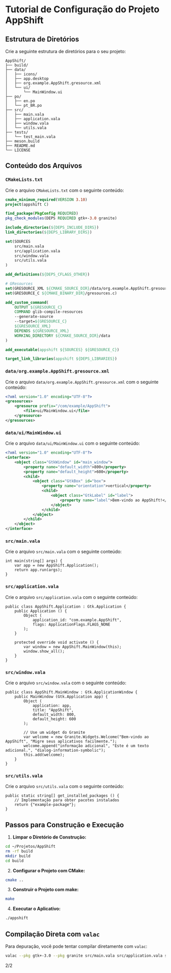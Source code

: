 # Tutorial de Configuração do Projeto AppShift

## Estrutura de Diretórios

Crie a seguinte estrutura de diretórios para o seu projeto:

```plaintext
AppShift/
├── build/
├── data/
│   ├── icons/
│   ├── app.desktop
│   ├── org.example.AppShift.gresource.xml
│   └── ui/
│       └── MainWindow.ui
├── po/
│   ├── en.po
│   └── pt_BR.po
├── src/
│   ├── main.vala
│   ├── application.vala
│   ├── window.vala
│   └── utils.vala
├── tests/
│   └── test_main.vala
├── meson.build
├── README.md
└── LICENSE            
```

## Conteúdo dos Arquivos

### `CMakeLists.txt`

Crie o arquivo `CMakeLists.txt` com o seguinte conteúdo:

```cmake
cmake_minimum_required(VERSION 3.10)
project(appshift C)

find_package(PkgConfig REQUIRED)
pkg_check_modules(DEPS REQUIRED gtk+-3.0 granite)

include_directories(${DEPS_INCLUDE_DIRS})
link_directories(${DEPS_LIBRARY_DIRS})

set(SOURCES
    src/main.vala
    src/application.vala
    src/window.vala
    src/utils.vala
)

add_definitions(${DEPS_CFLAGS_OTHER})

# GResources
set(GRESOURCE_XML ${CMAKE_SOURCE_DIR}/data/org.example.AppShift.gresource.xml)
set(GRESOURCE_C ${CMAKE_BINARY_DIR}/gresources.c)

add_custom_command(
    OUTPUT ${GRESOURCE_C}
    COMMAND glib-compile-resources
    --generate-source
    --target=${GRESOURCE_C}
    ${GRESOURCE_XML}
    DEPENDS ${GRESOURCE_XML}
    WORKING_DIRECTORY ${CMAKE_SOURCE_DIR}/data
)

add_executable(appshift ${SOURCES} ${GRESOURCE_C})

target_link_libraries(appshift ${DEPS_LIBRARIES})
```

### `data/org.example.AppShift.gresource.xml`

Crie o arquivo `data/org.example.AppShift.gresource.xml` com o seguinte conteúdo:

```xml
<?xml version="1.0" encoding="UTF-8"?>
<gresources>
    <gresource prefix="/com/example/AppShift">
        <file>ui/MainWindow.ui</file>
    </gresource>
</gresources>
```

### `data/ui/MainWindow.ui`

Crie o arquivo `data/ui/MainWindow.ui` com o seguinte conteúdo:

```xml
<?xml version="1.0" encoding="UTF-8"?>
<interface>
    <object class="GtkWindow" id="main_window">
        <property name="default_width">800</property>
        <property name="default_height">600</property>
        <child>
            <object class="GtkBox" id="box">
                <property name="orientation">vertical</property>
                <child>
                    <object class="GtkLabel" id="label">
                        <property name="label">Bem-vindo ao AppShift!</property>
                    </object>
                </child>
            </object>
        </child>
    </object>
</interface>
```

### `src/main.vala`

Crie o arquivo `src/main.vala` com o seguinte conteúdo:

```vala
int main(string[] args) {
    var app = new AppShift.Application();
    return app.run(args);
}
```

### `src/application.vala`

Crie o arquivo `src/application.vala` com o seguinte conteúdo:

```vala
public class AppShift.Application : Gtk.Application {
    public Application () {
        Object (
            application_id: "com.example.AppShift",
            flags: ApplicationFlags.FLAGS_NONE
        );
    }

    protected override void activate () {
        var window = new AppShift.MainWindow(this);
        window.show_all();
    }
}
```

### `src/window.vala`

Crie o arquivo `src/window.vala` com o seguinte conteúdo:

```vala
public class AppShift.MainWindow : Gtk.ApplicationWindow {
    public MainWindow (Gtk.Application app) {
        Object (
            application: app,
            title: "AppShift",
            default_width: 800,
            default_height: 600
        );

        // Use um widget do Granite
        var welcome = new Granite.Widgets.Welcome("Bem-vindo ao AppShift", "Migre seus aplicativos facilmente.");
        welcome.append("informação adicional", "Este é um texto adicional.", "dialog-information-symbolic");
        this.add(welcome);
    }
}
```

### `src/utils.vala`

Crie o arquivo `src/utils.vala` com o seguinte conteúdo:

```vala
public static string[] get_installed_packages () {
    // Implementação para obter pacotes instalados
    return {"example-package"};
}
```

## Passos para Construção e Execução

1. **Limpar o Diretório de Construção:**

```bash
cd ~/Projetos/AppShift
rm -rf build
mkdir build
cd build
```

2. **Configurar o Projeto com CMake:**

```bash
cmake ..
```

3. **Construir o Projeto com make:**

```bash
make
```

4. **Executar o Aplicativo:**

```bash
./appshift
```

## Compilação Direta com `valac`

Para depuração, você pode tentar compilar diretamente com `valac`:

```bash
valac --pkg gtk+-3.0 --pkg granite src/main.vala src/application.vala src/window.vala src/utils.vala -o appshift
```

2/2